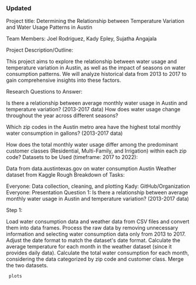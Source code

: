 



### Updated

Project title:
Determining the Relationship between Temperature Variation and Water Usage Patterns in Austin

Team Members:
Joel Rodriguez, Kady Epley, Sujatha Angajala

Project Description/Outline:

This project aims to explore the relationship between water usage and temperature variation in Austin, as well as the impact of seasons on water consumption patterns. We will analyze historical data from 2013 to 2017 to gain comprehensive insights into these factors.

Research Questions to Answer:

Is there a relationship between average monthly water usage in Austin and temperature variation? (2013-2017 data)
How does water usage change throughout the year across different seasons?

Which zip codes in the Austin metro area have the highest total monthly water consumption in gallons? (2013-2017 data)

How does the total monthly water usage differ among the predominant customer classes (Residential, Multi-Family, and Irrigation) within each zip code?
Datasets to be Used (timeframe: 2017 to 2022):

Data from data.austintexas.gov on water consumption
Austin Weather dataset from Kaggle
Rough Breakdown of Tasks:

Everyone: Data collection, cleaning, and plotting
Kady: GitHub/Organization
Everyone: Presentation
Question 1:
Is there a relationship between average monthly water usage in Austin and temperature variation? (2013-2017 data)

Step 1:

Load water consumption data and weather data from CSV files and convert them into data frames.
Process the raw data by removing unnecessary information and selecting water consumption data only from 2013 to 2017.
Adjust the date format to match the dataset's date format.
Calculate the average temperature for each month in the weather dataset (since it provides daily data).
Calculate the total water consumption for each month, considering the data categorized by zip code and customer class.
Merge the two datasets.

     plots
